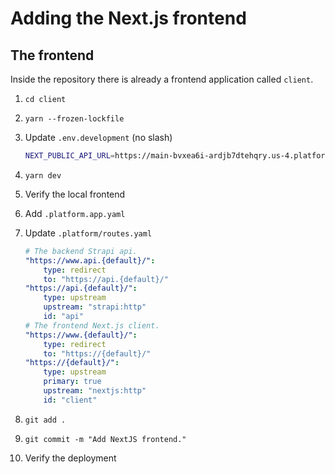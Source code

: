 #  Adding the Next.js frontend

## The frontend

Inside the repository there is already a frontend application called `client`. 

1. `cd client`
1. `yarn --frozen-lockfile`
1. Update `.env.development` (no slash)

    ```bash
    NEXT_PUBLIC_API_URL=https://main-bvxea6i-ardjb7dtehqry.us-4.platformsh.site
    ```

1. `yarn dev`
1. Verify the local frontend
1. Add `.platform.app.yaml`
1. Update `.platform/routes.yaml`

    ```yaml
    # The backend Strapi api.
    "https://www.api.{default}/":
        type: redirect
        to: "https://api.{default}/"
    "https://api.{default}/":
        type: upstream
        upstream: "strapi:http"
        id: "api"
    # The frontend Next.js client.
    "https://www.{default}/":
        type: redirect
        to: "https://{default}/"
    "https://{default}/":
        type: upstream
        primary: true
        upstream: "nextjs:http"
        id: "client"
    ```

1. `git add .`
1. `git commit -m "Add NextJS frontend."`
1. Verify the deployment
